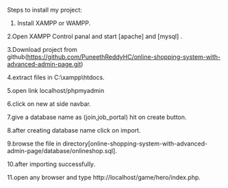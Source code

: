 Steps to install my project:

1. Install XAMPP or WAMPP.

2.Open XAMPP Control panal and start [apache] and [mysql] .

3.Download project from github(https://github.com/PuneethReddyHC/online-shopping-system-with-advanced-admin-page.git)

4.extract files in C:\xampp\htdocs.

5.open link localhost/phpmyadmin

6.click on new at side navbar.

7.give a database name as (join,job_portal) hit on create button.

8.after creating database name click on import.

9.browse the file in directory[online-shopping-system-with-advanced-admin-page/database/onlineshop.sql].

10.after importing successfully.

11.open any browser and type http://localhost/game/hero/index.php.

